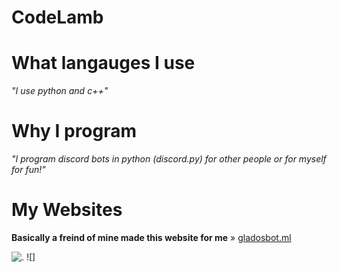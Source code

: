 # CodeLamb

# What langauges I use

*"I use python and c++"*

# Why I program

*"I program discord bots in python (discord.py) for other people or for myself for fun!"*

# My Websites

**Basically a freind of mine made this website for me** » [gladosbot.ml](https://gladosbot.ml/)

![.](https://cdn.discordapp.com/avatars/586844180681195530/59b97ba6aeaa7dec5a92a7b09eaff980.png?size=4096) ![]
